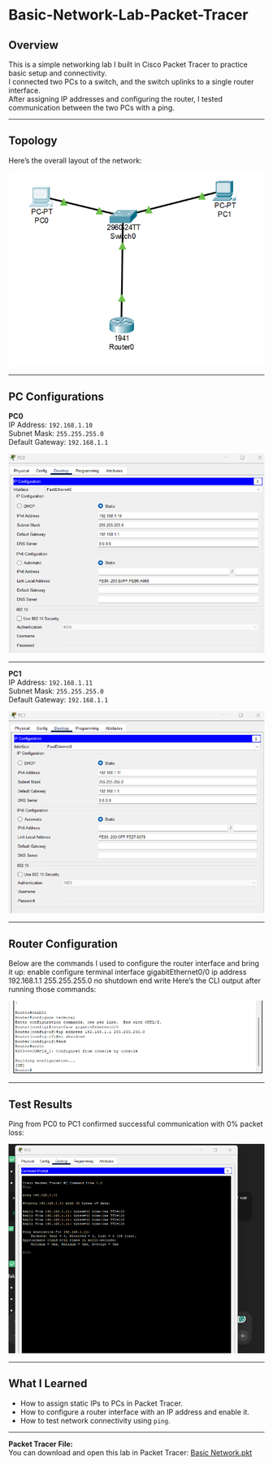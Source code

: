 # Basic-Network-Lab-Packet-Tracer

## Overview
This is a simple networking lab I built in Cisco Packet Tracer to practice basic setup and connectivity.  
I connected two PCs to a switch, and the switch uplinks to a single router interface.  
After assigning IP addresses and configuring the router, I tested communication between the two PCs with a ping.

---

## Topology
Here’s the overall layout of the network:

![Topology](Topology.png)

---

## PC Configurations

**PC0**  
IP Address: `192.168.1.10`  
Subnet Mask: `255.255.255.0`  
Default Gateway: `192.168.1.1`

![PC0 IP Config](PC0%20IP%20Config.png)

---

**PC1**  
IP Address: `192.168.1.11`  
Subnet Mask: `255.255.255.0`  
Default Gateway: `192.168.1.1`

![PC1 IP Config](PC1%20IP%20Config.png)

---

## Router Configuration
Below are the commands I used to configure the router interface and bring it up:
enable
configure terminal
interface gigabitEthernet0/0
ip address 192.168.1.1 255.255.255.0
no shutdown
end
write
Here’s the CLI output after running those commands:

![Router CLI](Router%20CLI.png)

---

## Test Results
Ping from PC0 to PC1 confirmed successful communication with 0% packet loss:

![Ping](Ping.png)

---

## What I Learned
- How to assign static IPs to PCs in Packet Tracer.
- How to configure a router interface with an IP address and enable it.
- How to test network connectivity using `ping`.

---

**Packet Tracer File:**  
You can download and open this lab in Packet Tracer: [Basic Network.pkt](Basic%20Network.pkt)
